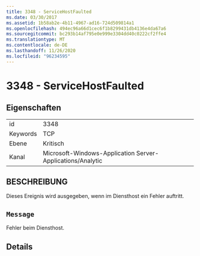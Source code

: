 ```yaml
---
title: 3348 - ServiceHostFaulted
ms.date: 03/30/2017
ms.assetid: 1b58ab2e-4b11-4967-ad16-724d509814a1
ms.openlocfilehash: 494ec96a66d1cec6f1b8299431db4136e4da67a6
ms.sourcegitcommit: bc293b14af795e0e999e3304dd40c0222cf2ffe4
ms.translationtype: MT
ms.contentlocale: de-DE
ms.lasthandoff: 11/26/2020
ms.locfileid: "96234595"
---
```

# <a name="3348---servicehostfaulted"></a>3348 - ServiceHostFaulted

## <a name="properties"></a>Eigenschaften  
  
|||  
|-|-|  
|id|3348|  
|Keywords|TCP|  
|Ebene|Kritisch|  
|Kanal|Microsoft-Windows-Application Server-Applications/Analytic|  
  
## <a name="description"></a>BESCHREIBUNG  

 Dieses Ereignis wird ausgegeben, wenn im Diensthost ein Fehler auftritt.  
  
## <a name="message"></a>`Message`  

 Fehler beim Diensthost.  
  
## <a name="details"></a>Details
